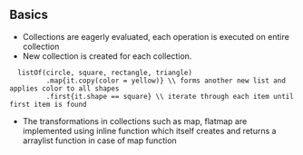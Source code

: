 Basics
------

* Collections are eagerly evaluated, each operation is executed on entire collection 
* New collection is created for each collection. 
```
  listOf(circle, square, rectangle, triangle)
         .map{it.copy(color = yellow)} \\ forms another new list and applies color to all shapes
         .first{it.shape == square} \\ iterate through each item until first item is found 

```
* The transformations in collections such as map, flatmap are implemented using inline function which itself creates and returns a arraylist
  function in case of map function

